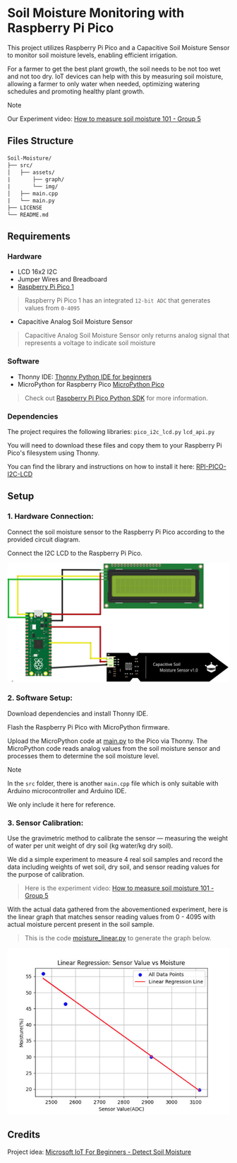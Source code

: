 # Soil Moisture Monitoring with Raspberry Pi Pico

This project utilizes Raspberry Pi Pico and a Capacitive Soil Moisture Sensor to monitor soil moisture levels, enabling efficient irrigation.

For a farmer to get the best plant growth, the soil needs to be not too wet and not too dry. IoT devices can help with this by measuring soil moisture, allowing a farmer to only water when needed, optimizing watering schedules and promoting healthy plant growth.

> [!note]
> Our Experiment video: [How to measure soil moisture 101 - Group 5](youtu.be/G-8WgRoHzO4?si=smeIw9COupU9lMZ7)

## Files Structure
```
Soil-Moisture/
├── src/
│   ├── assets/
|       ├── graph/
|       └── img/
│   ├── main.cpp
|   └── main.py
├── LICENSE
└── README.md
```
## Requirements

### Hardware

* LCD 16x2 I2C
* Jumper Wires and Breadboard
* [Raspberry Pi Pico 1](https://www.raspberrypi.com/documentation/microcontrollers/pico-series.html#pico-1-family)
> Raspberry Pi Pico 1 has an integrated `12-bit ADC` that generates values from `0-4095`
* Capacitive Analog Soil Moisture Sensor
> Capacitive Analog Soil Moisture Sensor only returns analog signal that represents a voltage to indicate soil moisture


### Software

* Thonny IDE: [Thonny Python IDE for beginners](https://thonny.org/)
* MicroPython for Raspberry Pico [MicroPython Pico](https://micropython.org/download/RPI_PICO/)

> Check out [Raspberry Pi Pico Python SDK](https://datasheets.raspberrypi.com/pico/raspberry-pi-pico-python-sdk.pdf) for more information.

### Dependencies
The project requires the following libraries: `pico_i2c_lcd.py` `lcd_api.py`

You will need to download these files and copy them to your Raspberry Pi Pico's filesystem using Thonny.

You can find the library and instructions on how to install it here: [RPI-PICO-I2C-LCD](https://github.com/T-622/RPI-PICO-I2C-LCD)

## Setup

### 1.  **Hardware Connection:**
   
Connect the soil moisture sensor to the Raspberry Pi Pico according to the provided circuit diagram.

Connect the I2C LCD to the Raspberry Pi Pico.
  
![circuit](./src/assets/img/circuit_diagram.jpg)

### 2.  **Software Setup:**

Download dependencies and install Thonny IDE.

Flash the Raspberry Pi Pico with MicroPython firmware.

Upload the MicroPython code at [main.py](./src/main.py) to the Pico via Thonny. The MicroPython code reads analog values from the soil moisture sensor and processes them to determine the soil moisture level.

> [!note]
> In the `src` folder, there is another `main.cpp` file which is only suitable with Arduino microcontroller and Arduino IDE.
> 
> We only include it here for reference.
> 
  
### 3.  **Sensor Calibration:**

Use the gravimetric method to calibrate the sensor — measuring the weight of water per unit weight of dry soil (kg water/kg dry soil).

We did a simple experiment to measure 4 real soil samples and record the data including weights of wet soil, dry soil, and sensor reading values for the purpose of calibration. 

> Here is the experiment video: [How to measure soil moisture 101 - Group 5](youtu.be/G-8WgRoHzO4?si=smeIw9COupU9lMZ7)

With the actual data gathered from the abovementioned experiment, here is the linear graph that matches sensor reading values from 0 - 4095 with actual moisture percent present in the soil sample. 

> This is the code [moisture_linear.py](./src/assets/graph/moisture_linear.py) to generate the graph below.

![graph](./src/assets/img/graph_moisture.jpg)

## Credits
Project idea: [Microsoft IoT For Beginners - Detect Soil Moisture](https://github.com/microsoft/IoT-For-Beginners/tree/main/2-farm/lessons/2-detect-soil-moisture)





